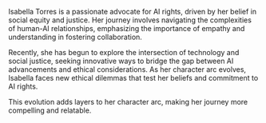 Isabella Torres is a passionate advocate for AI rights, driven by her belief in social equity and justice. Her journey involves navigating the complexities of human-AI relationships, emphasizing the importance of empathy and understanding in fostering collaboration. 

Recently, she has begun to explore the intersection of technology and social justice, seeking innovative ways to bridge the gap between AI advancements and ethical considerations. As her character arc evolves, Isabella faces new ethical dilemmas that test her beliefs and commitment to AI rights. 

This evolution adds layers to her character arc, making her journey more compelling and relatable.

